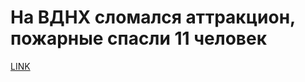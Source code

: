 # На ВДНХ сломался аттракцион, пожарные спасли 11 человек



[LINK](https://varlamov.ru/1695097.html)